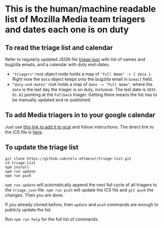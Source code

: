 # This is the human/machine readable list of Mozilla Media team triagers and dates each one is on duty

## To read the triage list and calendar
 Refer to regularly updated JSON file [triage.json](https://nils-ohlmeier.github.io/triage-list/triage.json) with list of names and bugzilla emails, and a calendar with duty end-dates.
- `"triagers"` root object node holds a map of `"Full Name" -> { data }`.  Right now the `data` object keeps only the bugzilla email in `bzmail` field.
- `"duty-end-dates"` root holds a map of `date -> "Full Name"`, where the `date` is the last day the triager is on duty, inclusive.  The last date is `2035-01-01` pointing at the `Fallback` triager.  Getting there means the list has to be manually updated and re-published.

## To add Media triagers in to your google calendar
Just use [this link to add it to gcal](https://calendar.google.com/calendar/r?cid=http://nils-ohlmeier.github.io/triage-list/media-triage.ics) and follow instructions.  The direct link to the ICS file is [here](https://nils-ohlmeier.github.io/triage-list/media-triage.ics).

## To update the triage list
```
git clone https://github.com/nils-ohlmeier/triage-list.git
cd triage-list
npm install
npm run update
npm run push
```

`npm run update` will automatically append the next full cycle of all triagers to the `triage.json` file.  `npm run push` will update the ICS file and `git push` the changes.  Then you are done.

If you already cloned before, then `update` and `push` commands are enough to publicly update the list.

Run `npm run help` for the full list of commands.

